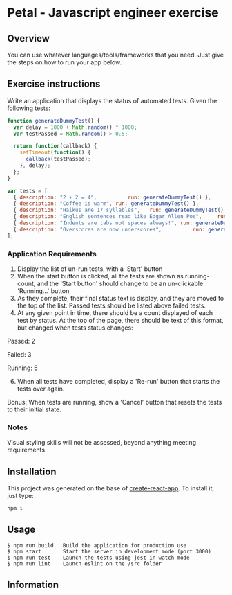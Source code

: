 # Petal - Javascript engineer exercise

## Overview

You can use whatever languages/tools/frameworks that you need. Just give the steps on how to run your app below.

## Exercise instructions

Write an application that displays the status of automated tests. Given the following tests:

```javascript
function generateDummyTest() {
  var delay = 1000 + Math.random() * 1000;
  var testPassed = Math.random() > 0.5;

  return function(callback) {
    setTimeout(function() {
      callback(testPassed);
    }, delay);
  };
}

var tests = [
  { description: "2 + 2 = 4",          run: generateDummyTest() },
  { description: "Coffee is warm", run: generateDummyTest() },
  { description: "Haikus are 17 syllables",   run: generateDummyTest() },
  { description: "English sentences read like Edgar Allen Poe",     run: generateDummyTest() },
  { description: "Indents are tabs not spaces always!", run: generateDummyTest() },
  { description: "Overscores are now underscores",          run: generateDummyTest() }
];
```

### Application Requirements
1. Display the list of un-run tests, with a 'Start' button
2. When the start button is clicked, all the tests are shown as running-count, and the 'Start button' should change to
be an un-clickable 'Running...' button
3. As they complete, their final status text is display, and they are moved to the top of the list. Passed tests should be
listed above failed tests.
4. At any given point in time, there should be a count displayed of each test by status. At the top of the page, there should be text of this format, but changed when tests status changes:

Passed: 2

Failed: 3

Running: 5

6. When all tests have completed, display a 'Re-run' button that starts the tests over again.

Bonus:
When tests are running, show a 'Cancel' button that resets the tests to their initial state.

### Notes

Visual styling skills will not be assessed, beyond anything meeting requirements.

## Installation

This project was generated on the base of [create-react-app](https://github.com/facebookincubator/create-react-app). To install it, just type:

```
npm i
```

## Usage

```
$ npm run build   Build the application for production use
$ npm start       Start the server in development mode (port 3000)
$ npm run test    Launch the tests using jest in watch mode
$ npm run lint    Launch eslint on the /src folder
```

## Information

